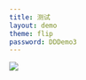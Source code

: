 ```yaml
---
title: 测试
layout: demo
theme: flip
password: DDDemo3
---
```


![](https://img.btwoa.com/eiruavbjlsdznkliorhesdfeievbsdfkievbfdjkevvejsblke.jpg)